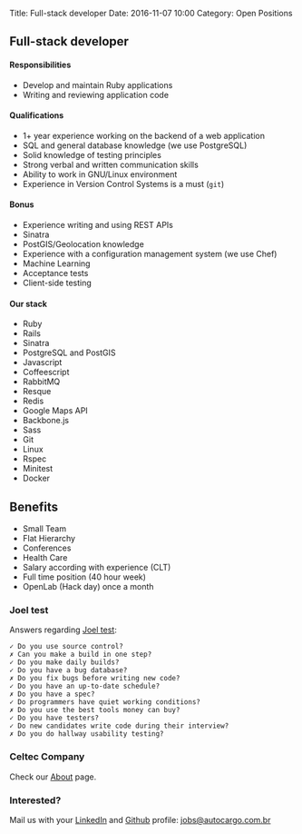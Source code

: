 Title: Full-stack developer
Date: 2016-11-07 10:00
Category: Open Positions

## Full-stack developer

#### Responsibilities

* Develop and maintain Ruby applications
* Writing and reviewing application code

#### Qualifications

* 1+ year experience working on the backend of a web application
* SQL and general database knowledge (we use PostgreSQL)
* Solid knowledge of testing principles
* Strong verbal and written communication skills
* Ability to work in GNU/Linux environment
* Experience in Version Control Systems is a must (`git`)

#### Bonus

* Experience writing and using REST APIs
* Sinatra
* PostGIS/Geolocation knowledge
* Experience with a configuration management system (we use Chef)
* Machine Learning
* Acceptance tests
* Client-side testing

#### Our stack

* Ruby
* Rails
* Sinatra
* PostgreSQL and PostGIS
* Javascript
* Coffeescript
* RabbitMQ
* Resque
* Redis
* Google Maps API
* Backbone.js
* Sass
* Git
* Linux
* Rspec
* Minitest
* Docker

## Benefits

* Small Team
* Flat Hierarchy
* Conferences
* Health Care
* Salary according with experience (CLT)
* Full time position (40 hour week)
* OpenLab (Hack day) once a month

### Joel test

Answers regarding [Joel test](http://www.joelonsoftware.com/articles/fog0000000043.html):

```
✓ Do you use source control?
✗ Can you make a build in one step?
✓ Do you make daily builds?
✓ Do you have a bug database?
✗ Do you fix bugs before writing new code?
✓ Do you have an up-to-date schedule?
✗ Do you have a spec?
✓ Do programmers have quiet working conditions?
✗ Do you use the best tools money can buy?
✓ Do you have testers?
✓ Do new candidates write code during their interview?
✗ Do you do hallway usability testing?
```

### Celtec Company

Check our [About](/about.html) page.

### Interested?

Mail us with your [LinkedIn](https://linkedin.com) and [Github](https://github.com) profile: [jobs@autocargo.com.br](mailto:jobs@autocargo.com.br)
